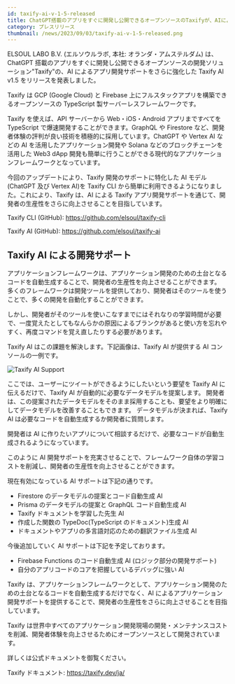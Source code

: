 ```yaml
---
id: taxify-ai-v-1-5-released
title: ChatGPT搭載のアプリをすぐに開発し公開できるオープンソースのTaxifyが、AIによるアプリ開発サポートを強化したTaxify AI v1.5をリリース
category: プレスリリース
thumbnail: /news/2023/09/03/taxify-ai-v-1-5-released.png
---
```


ELSOUL LABO B.V. (エルソウルラボ, 本社: オランダ・アムステルダム) は、ChatGPT 搭載のアプリをすぐに開発し公開できるオープンソースの開発ソリューション"Taxify"の、AI によるアプリ開発サポートをさらに強化した Taxify AI v1.5 をリリースを発表しました。

Taxify は GCP (Google Cloud) と Firebase 上にフルスタックアプリを構築できるオープンソースの TypeScript 製サーバーレスフレームワークです。

Taxify を使えば、API サーバーから Web・iOS・Android アプリまですべてを TypeScript で爆速開発することができます。GraphQL や Firestore など、開発者体験の評判が良い技術を積極的に採用しています。ChatGPT や Vertex AI などの AI を活用したアプリケーション開発や Solana などのブロックチェーンを活用した Web3 dApp 開発も簡単に行うことができる現代的なアプリケーションフレームワークとなっています。

今回のアップデートにより、Taxify 開発のサポートに特化した AI モデル(ChatGPT 及び Vertex AI)を Taxify CLI から簡単に利用できるようになりました。これにより、Taxify は、AI による Taxify アプリ開発サポートを通じて、開発者の生産性をさらに向上させることを目指しています。

Taxify CLI (GitHub): https://github.com/elsoul/taxify-cli

Taxify AI (GitHub): https://github.com/elsoul/taxify-ai

## Taxify AI による開発サポート

アプリケーションフレームワークは、アプリケーション開発のための土台となるコードを自動生成することで、開発者の生産性を向上させることができます。
多くのフレームワークは開発ツールを提供しており、開発者はそのツールを使うことで、多くの開発を自動化することができます。

しかし、開発者がそのツールを使いこなすまでにはそれなりの学習時間が必要で、一度覚えたとしてもなんらかの原因によるブランクがあると使い方を忘れやすく、再度コマンドを覚え直したりする必要があります。

Taxify AI はこの課題を解決します。下記画像は、Taxify AI が提供する AI コンソールの一例です。

![Taxify AI Support](/news/2023/09/03/taxify-ai-dev-support2.png)

ここでは、ユーザーにツイートができるようにしたいという要望を Taxify AI に伝えるだけで、Taxify AI が自動的に必要なデータモデルを提案します。
開発者は、この提案されたデータモデルをそのまま採用することも、要望をより明確にしてデータモデルを改善することもできます。
データモデルが決まれば、Taxify AI は必要なコードを自動生成するか開発者に質問します。

開発者は AI に作りたいアプリについて相談するだけで、必要なコードが自動生成されるようになっています。

このように AI 開発サポートを充実させることで、フレームワーク自体の学習コストを削減し、開発者の生産性を向上させることができます。

現在有効になっている AI サポートは下記の通りです。

- Firestore のデータモデルの提案とコード自動生成 AI
- Prisma のデータモデルの提案と GraphQL コード自動生成 AI
- Taxify ドキュメントを学習した先生 AI
- 作成した関数の TypeDoc(TypeScript のドキュメント)生成 AI
- ドキュメントやアプリの多言語対応のための翻訳ファイル生成 AI

今後追加していく AI サポートは下記を予定しております。

- Firebase Functions のコード自動生成 AI (ロジック部分の開発サポート)
- 自分のアプリコードのコアを把握しているデバッグに強い AI

Taxify は、アプリケーションフレームワークとして、アプリケーション開発のための土台となるコードを自動生成するだけでなく、AI によるアプリケーション開発サポートを提供することで、開発者の生産性をさらに向上させることを目指しています。

Taxify は世界中すべてのアプリケーション開発現場の開発・メンテナンスコストを削減、開発者体験を向上させるためにオープンソースとして開発されています。

詳しくは公式ドキュメントを御覧ください。

Taxify ドキュメント: https://taxify.dev/ja/
